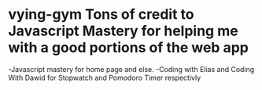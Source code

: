 # vying-gym Tons of credit to Javascript Mastery for helping me with a good portions of the web app
-Javascript mastery for home page and else.
-Coding with Elias and Coding With Dawid for Stopwatch and Pomodoro Timer respectivly
